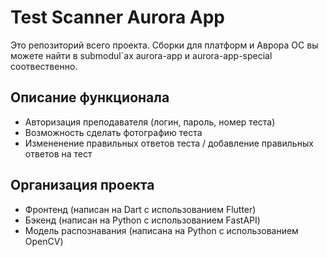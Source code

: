 # Test Scanner Aurora App
Это репозиторий всего проекта. Сборки для платформ и Аврора ОС вы можете найти в submodul`ах aurora-app и aurora-app-special соотвественно.


## Описание функционала

- Авторизация преподавателя (логин, пароль, номер теста)
- Возможность сделать фотографию теста
- Измененение правильных ответов теста / добавление правильных ответов на тест

## Организация проекта

- Фронтенд (написан на Dart с использованием Flutter)
- Бэкенд (написан на Python c использованием FastAPI)
- Модель распознавания (написана на Python с использованием OpenCV)
